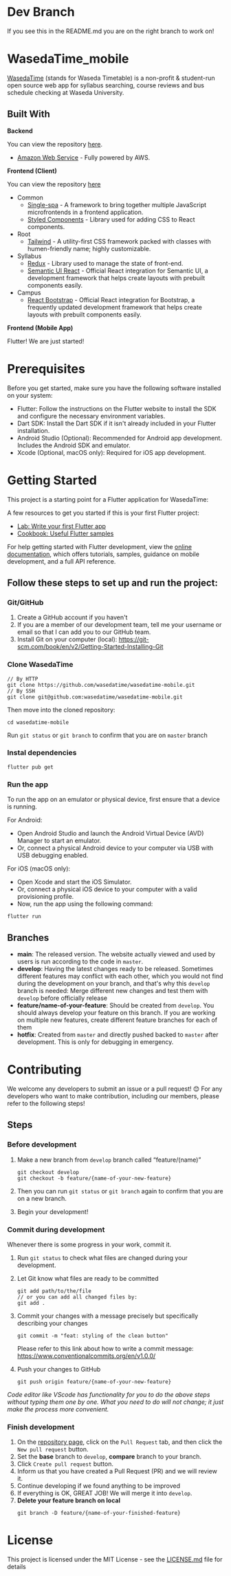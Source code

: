 # Dev Branch

If you see this in the README.md you are on the right branch to work on!

# WasedaTime_mobile

[WasedaTime](https://wasedatime.com) (stands for Waseda Timetable) is a non-profit & student-run open source web app for syllabus searching, course reviews and bus schedule checking at Waseda University.

## Built With

**Backend**

You can view the repository [here](https://github.com/wasedatime/wasedatime-backend).

- [Amazon Web Service](https://aws.amazon.com/) - Fully powered by AWS.

**Frontend (Client)**

You can view the repository [here](https://github.com/wasedatime/wasedatime-web)

- Common
  - [Single-spa](https://single-spa.js.org) - A framework to bring together multiple JavaScript microfrontends in a frontend application.
  - [Styled Components](https://www.styled-components.com) - Library used for adding CSS to React components.
- Root
  - [Tailwind](https://tailwindcss.com) - A utility-first CSS framework packed with classes with humen-friendly name; highly customizable.
- Syllabus
  - [Redux](https://redux.js.org) - Library used to manage the state of front-end.
  - [Semantic UI React](https://react.semantic-ui.com) - Official React integration for Semantic UI, a development framework that helps create layouts with prebuilt components easily.
- Campus
  - [React Bootstrap](https://react-bootstrap.github.io) - Official React integration for Bootstrap, a frequently updated development framework that helps create layouts with prebuilt components easily.

**Frontend (Mobile App)**

Flutter! We are just started!

# Prerequisites

Before you get started, make sure you have the following software installed on your system:

- Flutter: Follow the instructions on the Flutter website to install the SDK and configure the necessary environment variables.
- Dart SDK: Install the Dart SDK if it isn't already included in your Flutter installation.
- Android Studio (Optional): Recommended for Android app development. Includes the Android SDK and emulator.
- Xcode (Optional, macOS only): Required for iOS app development.

# Getting Started

This project is a starting point for a Flutter application for WasedaTime:

A few resources to get you started if this is your first Flutter project:

- [Lab: Write your first Flutter app](https://docs.flutter.dev/get-started/codelab)
- [Cookbook: Useful Flutter samples](https://docs.flutter.dev/cookbook)

For help getting started with Flutter development, view the
[online documentation](https://docs.flutter.dev/), which offers tutorials,
samples, guidance on mobile development, and a full API reference.

## Follow these steps to set up and run the project:

### Git/GitHub

1.  Create a GitHub account if you haven't
2.  If you are a member of our development team, tell me your username or email so that I can add you to our GitHub team.
3.  Install Git on your computer (local): https://git-scm.com/book/en/v2/Getting-Started-Installing-Git

### Clone WasedaTime

```
// By HTTP
git clone https://github.com/wasedatime/wasedatime-mobile.git
// By SSH
git clone git@github.com:wasedatime/wasedatime-mobile.git
```

Then move into the cloned repository:

```
cd wasedatime-mobile
```

Run `git status` or `git branch` to confirm that you are on `master` branch

### Instal dependencies

```
flutter pub get
```

### Run the app

To run the app on an emulator or physical device, first ensure that a device is running.

For Android:

- Open Android Studio and launch the Android Virtual Device (AVD) Manager to start an emulator.
- Or, connect a physical Android device to your computer via USB with USB debugging enabled.

For iOS (macOS only):

- Open Xcode and start the iOS Simulator.
- Or, connect a physical iOS device to your computer with a valid provisioning profile.
- Now, run the app using the following command:

```
flutter run
```

## Branches

- **main**: The released version. The website actually viewed and used by users is run according to the code in `master`.
- **develop**: Having the latest changes ready to be released. Sometimes different features may conflict with each other, which you would not find during the development on your branch, and that's why this `develop` branch is needed: Merge different new changes and test them with `develop` before officially release
- **feature/name-of-your-feature**: Should be created from `develop`. You should always develop your feature on this branch. If you are working on multiple new features, create different feature branches for each of them
- **hotfix**: Created from `master` and directly pushed backed to `master` after development. This is only for debugging in emergency.

# Contributing

We welcome any developers to submit an issue or a pull request! :blush:
For any developers who want to make contribution, including our members, please refer to the following steps!

## Steps

### Before development

1. Make a new branch from `develop` branch called “feature/(name)”
   ```
   git checkout develop
   git checkout -b feature/{name-of-your-new-feature}
   ```
2. Then you can run `git status` or `git branch` again to confirm that you are on a new branch.

3. Begin your development!

### Commit during development

Whenever there is some progress in your work, commit it.

1. Run `git status` to check what files are changed during your development.

2. Let Git know what files are ready to be committed

   ```
   git add path/to/the/file
   // or you can add all changed files by:
   git add .
   ```

3. Commit your changes with a message precisely but specifically describing your changes

   ```
   git commit -m "feat: styling of the clean button"
   ```

   Please refer to this link about how to write a commit message: https://www.conventionalcommits.org/en/v1.0.0/

4. Push your changes to GitHub
   ```
   git push origin feature/{name-of-your-new-feature}
   ```

_Code editor like VScode has functionality for you to do the above steps without typing them one by one. What you need to do will not change; it just make the process more convenient._

### Finish development

1. On the [repository page](https://github.com/wasedatime/wasedatime-mobile), click on the `Pull Request` tab, and then click the `New pull request` button.
2. Set the **base** branch to `develop`, **compare** branch to your branch.
3. Click `Create pull request` button.
4. Inform us that you have created a Pull Request (PR) and we will review it.
5. Continue developing if we found anything to be improved
6. If everything is OK, GREAT JOB! We will merge it into `develop`.
7. **Delete your feature branch on local**
   ```
   git branch -D feature/{name-of-your-finished-feature}
   ```

# License

This project is licensed under the MIT License - see the [LICENSE.md](LICENSE.md) file for details
